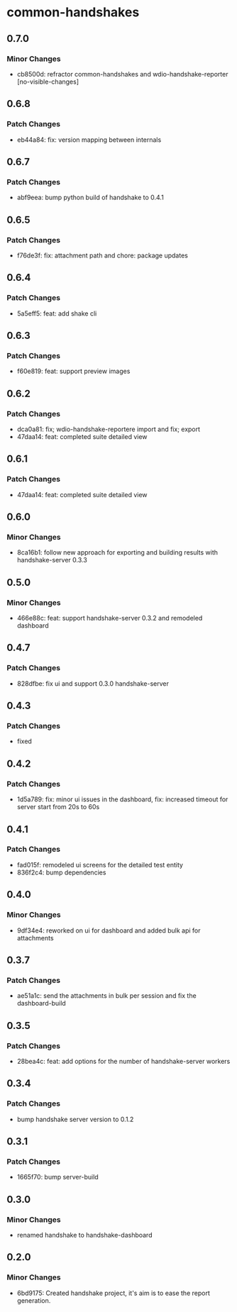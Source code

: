 # common-handshakes

## 0.7.0

### Minor Changes

- cb8500d: refractor common-handshakes and wdio-handshake-reporter [no-visible-changes]

## 0.6.8

### Patch Changes

- eb44a84: fix: version mapping between internals

## 0.6.7

### Patch Changes

- abf9eea: bump python build of handshake to 0.4.1

## 0.6.5

### Patch Changes

- f76de3f: fix: attachment path and chore: package updates

## 0.6.4

### Patch Changes

- 5a5eff5: feat: add shake cli

## 0.6.3

### Patch Changes

- f60e819: feat: support preview images

## 0.6.2

### Patch Changes

- dca0a81: fix; wdio-handshake-reportere import and fix; export
- 47daa14: feat: completed suite detailed view

## 0.6.1

### Patch Changes

- 47daa14: feat: completed suite detailed view

## 0.6.0

### Minor Changes

- 8ca16b1: follow new approach for exporting and building results with handshake-server 0.3.3

## 0.5.0

### Minor Changes

- 466e88c: feat: support handshake-server 0.3.2 and remodeled dashboard

## 0.4.7

### Patch Changes

- 828dfbe: fix ui and support 0.3.0 handshake-server

## 0.4.3

### Patch Changes

- fixed

## 0.4.2

### Patch Changes

- 1d5a789: fix: minor ui issues in the dashboard, fix: increased timeout for server start from 20s to 60s

## 0.4.1

### Patch Changes

- fad015f: remodeled ui screens for the detailed test entity
- 836f2c4: bump dependencies

## 0.4.0

### Minor Changes

- 9df34e4: reworked on ui for dashboard and added bulk api for attachments

## 0.3.7

### Patch Changes

- ae51a1c: send the attachments in bulk per session and fix the dashboard-build

## 0.3.5

### Patch Changes

- 28bea4c: feat: add options for the number of handshake-server workers

## 0.3.4

### Patch Changes

- bump handshake server version to 0.1.2

## 0.3.1

### Patch Changes

- 1665f70: bump server-build

## 0.3.0

### Minor Changes

- renamed handshake to handshake-dashboard

## 0.2.0

### Minor Changes

- 6bd9175: Created handshake project, it's aim is to ease the report generation.
